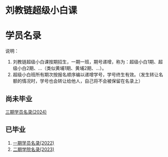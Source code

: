 # 刘教链超级小白课
# 学员名录

说明：
1. 刘教链超级小白课按期招生，一期一班，期号递增，称为：超级小白1期、超级小白2期、...（类似黄埔1期、黄埔2期、...）。
2. 超级小白班所有期次按报名顺序编以递增学号，学号终生有效。（发生转让名额的情况时，学号也会转让给他人，自己将不会被保留在名录上）

## 尚未毕业

[三期学员名录(2024)](202403.md)

## 已毕业

1. [一期学员名录(2022)](202201.md)
2. [二期学院名录(2023)](202302.md)

